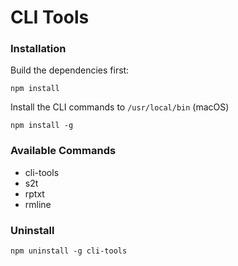 # CLI Tools

### Installation

Build the dependencies first:

```
npm install
```

Install the CLI commands to `/usr/local/bin` (macOS)

```
npm install -g
```

### Available Commands

- cli-tools
- s2t
- rptxt
- rmline

### Uninstall

```
npm uninstall -g cli-tools
```
